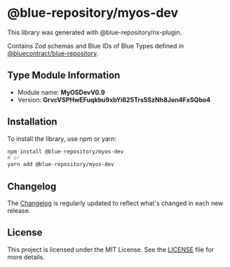 # @blue-repository/myos-dev

This library was generated with @blue-repository/nx-plugin.

Contains Zod schemas and Blue IDs of Blue Types defined in [@bluecontract/blue-repository](https://github.com/bluecontract/blue-repository).

## Type Module Information

- Module name: **MyOSDevV0.9**
- Version: **GrvcVSPHwEFuqkbu9xbYi625Trs5SzNh8Jon4FxSQbo4**

## Installation

To install the library, use npm or yarn:

```bash
npm install @blue-repository/myos-dev
# or
yarn add @blue-repository/myos-dev
```

## Changelog

The [Changelog](https://github.com/bluecontract/blue-repository-js/blob/main/libs/myos-dev/CHANGELOG.md) is regularly updated to reflect what's changed in each new release.

## License

This project is licensed under the MIT License. See the [LICENSE](LICENSE) file for more details.
